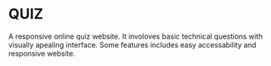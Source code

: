 # QUIZ
A responsive online quiz website.
It involoves basic technical questions with visually apealing interface.
Some features includes easy accessability and responsive website.
